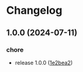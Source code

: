 # Changelog

## 1.0.0 (2024-07-11)


### chore

* release 1.0.0 ([1e2bea2](https://github.com/idirze/superset/commit/1e2bea2d7bf0bd3776bcd73c3083e5c15abf42f9))
